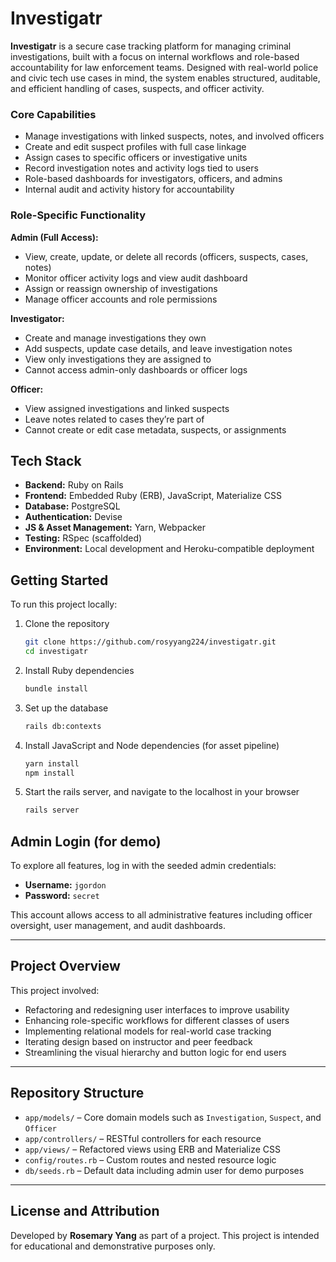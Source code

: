 # Investigatr

**Investigatr** is a secure case tracking platform for managing criminal investigations, built with a focus on internal workflows and role-based accountability for law enforcement teams. Designed with real-world police and civic tech use cases in mind, the system enables structured, auditable, and efficient handling of cases, suspects, and officer activity.

### Core Capabilities
- Manage investigations with linked suspects, notes, and involved officers
- Create and edit suspect profiles with full case linkage
- Assign cases to specific officers or investigative units
- Record investigation notes and activity logs tied to users
- Role-based dashboards for investigators, officers, and admins
- Internal audit and activity history for accountability

### Role-Specific Functionality

**Admin (Full Access):**
- View, create, update, or delete all records (officers, suspects, cases, notes)
- Monitor officer activity logs and view audit dashboard
- Assign or reassign ownership of investigations
- Manage officer accounts and role permissions

**Investigator:**
- Create and manage investigations they own
- Add suspects, update case details, and leave investigation notes
- View only investigations they are assigned to
- Cannot access admin-only dashboards or officer logs

**Officer:**
- View assigned investigations and linked suspects
- Leave notes related to cases they’re part of
- Cannot create or edit case metadata, suspects, or assignments

## Tech Stack

- **Backend:** Ruby on Rails
- **Frontend:** Embedded Ruby (ERB), JavaScript, Materialize CSS
- **Database:** PostgreSQL
- **Authentication:** Devise
- **JS & Asset Management:** Yarn, Webpacker
- **Testing:** RSpec (scaffolded)
- **Environment:** Local development and Heroku-compatible deployment

## Getting Started

To run this project locally:

1. Clone the repository
   ```bash
   git clone https://github.com/rosyyang224/investigatr.git
   cd investigatr
   ```
2. Install Ruby dependencies
    ```bash
    bundle install
    ```
3. Set up the database
    ```bash
    rails db:contexts
    ```
4. Install JavaScript and Node dependencies (for asset pipeline)
    ```bash
    yarn install
    npm install
    ```
5. Start the rails server, and navigate to the localhost in your browser
    ```bash
    rails server
    ```
## Admin Login (for demo)

To explore all features, log in with the seeded admin credentials:

- **Username:** `jgordon`  
- **Password:** `secret`

This account allows access to all administrative features including officer oversight, user management, and audit dashboards.

---

## Project Overview

This project involved:

- Refactoring and redesigning user interfaces to improve usability
- Enhancing role-specific workflows for different classes of users
- Implementing relational models for real-world case tracking
- Iterating design based on instructor and peer feedback
- Streamlining the visual hierarchy and button logic for end users

---

## Repository Structure

- `app/models/` – Core domain models such as `Investigation`, `Suspect`, and `Officer`
- `app/controllers/` – RESTful controllers for each resource
- `app/views/` – Refactored views using ERB and Materialize CSS
- `config/routes.rb` – Custom routes and nested resource logic
- `db/seeds.rb` – Default data including admin user for demo purposes

---

## License and Attribution

Developed by **Rosemary Yang** as part of a project. This project is intended for educational and demonstrative purposes only.